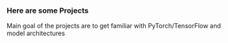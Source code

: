### Here are some Projects

Main goal of the projects are to get familiar with PyTorch/TensorFlow and model architectures


